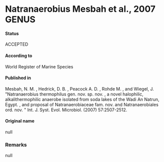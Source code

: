 Natranaerobius Mesbah et al., 2007 GENUS
=======

#### Status
ACCEPTED

#### According to
World Register of Marine Species

#### Published in
Mesbah, N. M. , Hedrick, D. B. , Peacock A. D. , Rohde M. , and Wiegel, J. "Natranaerobius thermophilus gen. nov. sp. nov. , a novel halophilic, alkalithermophilic anaerobe isolated from soda lakes of the Wadi An Natrun, Egypt. , and proposal of Natranaerobiaceae fam. nov. and Natranaerobiales ord. nov. " Int. J. Syst. Evol. Microbiol. (2007) 57:2507-2512.

#### Original name
null

### Remarks
null